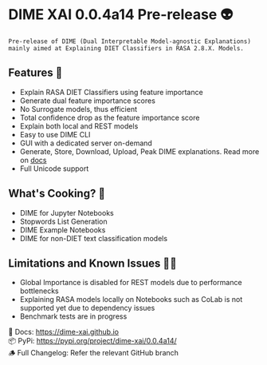 # DIME XAI 0.0.4a14 Pre-release 👽
```text
Pre-release of DIME (Dual Interpretable Model-agnostic Explanations) mainly aimed at Explaining DIET Classifiers in RASA 2.8.X. Models.
```
## Features 🦄
- Explain RASA DIET Classifiers using feature importance
- Generate dual feature importance scores
- No Surrogate models, thus efficient
- Total confidence drop as the feature importance score
- Explain both local and REST models
- Easy to use DIME CLI
- GUI with a dedicated server on-demand
- Generate, Store, Download, Upload, Peak DIME explanations. Read more on [docs](https://dime-xai.github.io)
- Full Unicode support

## What's Cooking? 🍪
- DIME for Jupyter Notebooks
- Stopwords List Generation
- DIME Example Notebooks
- DIME for non-DIET text classification models

## Limitations and Known Issues 🤏🏽
- Global Importance is disabled for REST models due to performance bottlenecks
- Explaining RASA models locally on Notebooks such as CoLab is not supported yet due to dependency issues
- Benchmark tests are in progress

📒 Docs: https://dime-xai.github.io  
📦 PyPi: https://pypi.org/project/dime-xai/0.0.4a14/  
🪵 Full Changelog: Refer the relevant GitHub branch  